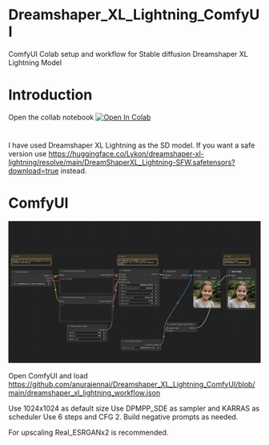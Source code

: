 # Dreamshaper_XL_Lightning_ComfyUI
ComfyUI Colab setup and workflow for Stable diffusion Dreamshaper XL Lightning Model

# Introduction
Open the collab notebook 
[![Open In Colab](https://colab.research.google.com/assets/colab-badge.svg)](https://github.com/anurajennai/Dreamshaper_XL_Lightning_ComfyUI/blob/main/Dreamshaper_XL_Lightning_comfyui_colab.ipynb)

#
I have used Dreamshaper XL Lightning as the SD model. 
If you want a safe version use 
https://huggingface.co/Lykon/dreamshaper-xl-lightning/resolve/main/DreamShaperXL_Lightning-SFW.safetensors?download=true instead.

# ComfyUI
![Alt text](https://github.com/anurajennai/Dreamshaper_XL_Lightning_ComfyUI/blob/main/dreamshaper_xl_lightning_workflow.jpg?raw=true "Workflow")

Open ComfyUI and load 
https://github.com/anurajennai/Dreamshaper_XL_Lightning_ComfyUI/blob/main/dreamshaper_xl_lightning_workflow.json

Use 1024x1024 as default size
Use DPMPP_SDE as sampler and KARRAS as scheduler
Use 6 steps and CFG 2. Build negative prompts as needed.

For upscaling Real_ESRGANx2 is recommended.



